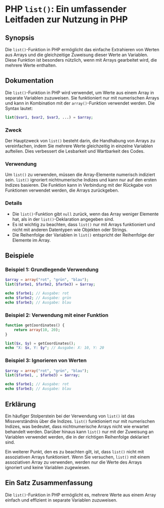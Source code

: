 <!--
Meta Description: # PHP `list()`: Ein umfassender Leitfaden zur Nutzung in PHP ## Synopsis Die `list()`-Funktion in PHP ermöglicht das einfache Extrahieren von Werten a...
Meta Keywords: list, die, array, mit, der
-->

# PHP `list()`: Ein umfassender Leitfaden zur Nutzung in PHP

## Synopsis
Die `list()`-Funktion in PHP ermöglicht das einfache Extrahieren von Werten aus Arrays und die gleichzeitige Zuweisung dieser Werte an Variablen. Diese Funktion ist besonders nützlich, wenn mit Arrays gearbeitet wird, die mehrere Werte enthalten.

## Dokumentation
Die `list()`-Funktion in PHP wird verwendet, um Werte aus einem Array in separate Variablen zuzuweisen. Sie funktioniert nur mit numerischen Arrays und kann in Kombination mit der `array()`-Funktion verwendet werden. Die Syntax lautet:

```php
list($var1, $var2, $var3, ...) = $array;
```

### Zweck
Der Hauptzweck von `list()` besteht darin, die Handhabung von Arrays zu vereinfachen, indem Sie mehrere Werte gleichzeitig in einzelne Variablen aufteilen. Dies verbessert die Lesbarkeit und Wartbarkeit des Codes.

### Verwendung
Um `list()` zu verwenden, müssen die Array-Elemente numerisch indiziert sein. `list()` ignoriert nichtnumerische Indizes und kann nur auf den ersten Indizes basieren. Die Funktion kann in Verbindung mit der Rückgabe von Funktionen verwendet werden, die Arrays zurückgeben.

### Details
- Die `list()`-Funktion gibt `null` zurück, wenn das Array weniger Elemente hat, als in der `list()`-Deklaration angegeben sind.
- Es ist wichtig zu beachten, dass `list()` nur mit Arrays funktioniert und nicht mit anderen Datentypen wie Objekten oder Strings.
- Die Reihenfolge der Variablen in `list()` entspricht der Reihenfolge der Elemente im Array.

## Beispiele
### Beispiel 1: Grundlegende Verwendung
```php
$array = array("rot", "grün", "blau");
list($farbe1, $farbe2, $farbe3) = $array;

echo $farbe1; // Ausgabe: rot
echo $farbe2; // Ausgabe: grün
echo $farbe3; // Ausgabe: blau
```

### Beispiel 2: Verwendung mit einer Funktion
```php
function getCoordinates() {
    return array(10, 20);
}

list($x, $y) = getCoordinates();
echo "X: $x, Y: $y"; // Ausgabe: X: 10, Y: 20
```

### Beispiel 3: Ignorieren von Werten
```php
$array = array("rot", "grün", "blau");
list($farbe1, , $farbe3) = $array;

echo $farbe1; // Ausgabe: rot
echo $farbe3; // Ausgabe: blau
```

## Erklärung
Ein häufiger Stolperstein bei der Verwendung von `list()` ist das Missverständnis über die Indizes. `list()` funktioniert nur mit numerischen Indizes, was bedeutet, dass nichtnumerische Arrays nicht wie erwartet behandelt werden. Darüber hinaus kann `list()` nur mit der Zuweisung an Variablen verwendet werden, die in der richtigen Reihenfolge deklariert sind.

Ein weiterer Punkt, den es zu beachten gilt, ist, dass `list()` nicht mit assoziativen Arrays funktioniert. Wenn Sie versuchen, `list()` mit einem assoziativen Array zu verwenden, werden nur die Werte des Arrays ignoriert und keine Variablen zugewiesen.

## Ein Satz Zusammenfassung
Die `list()`-Funktion in PHP ermöglicht es, mehrere Werte aus einem Array einfach und effizient in separate Variablen zuzuweisen.